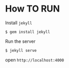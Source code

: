 How TO RUN
====================

Install `jekyll`

    $ gem install jekyll

Run the server
  
    $ jekyll serve

open `http://localhost:4000`

